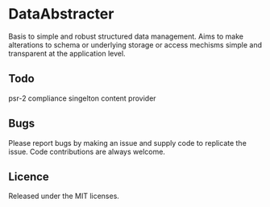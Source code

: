 # DataAbstracter
Basis to simple and robust structured data management. Aims to make alterations to schema or underlying storage or access mechisms simple and transparent at the application level.

## Todo
psr-2 compliance
singelton content provider 

## Bugs
Please report bugs by making an issue and supply code to replicate the issue. Code contributions are always welcome.

## Licence 
Released under the MIT licenses.
